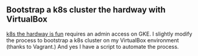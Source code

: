## Bootstrap a k8s cluster the hardway with VirtualBox

[k8s the hardway is fun](the-hard-way) requires an admin access on GKE.
I slightly modify the process to bootstrap a k8s cluster
on my VirtualBox environment (thanks to Vagrant.)
And yes I have a script to automate the process.

[the-hard-way]: https://github.com/kelseyhightower/kubernetes-the-hard-way

